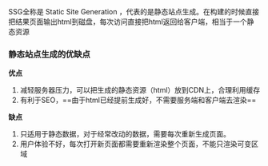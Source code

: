 SSG全称是 Static Site Generation ，代表的是静态站点生成。在构建的时候直接把结果页面输出html到磁盘，每次访问直接把html返回给客户端，相当于一个静态资源

### 静态站点生成的优缺点

**优点**

1. 减轻服务器压力，可以把生成的静态资源（html）放到CDN上，合理利用缓存
2. 有利于SEO，==由于html已经提前生成好，不需要服务端和客户端去渲染==

**缺点**

1. 只适用于静态数据，对于经常改动的数据，需要每次重新生成页面。
2. 用户体验不好，每次打开新页面都需要重新渲染整个页面，不能只渲染可变区域
